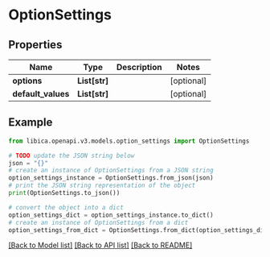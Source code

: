 # OptionSettings


## Properties

Name | Type | Description | Notes
------------ | ------------- | ------------- | -------------
**options** | **List[str]** |  | [optional] 
**default_values** | **List[str]** |  | [optional] 

## Example

```python
from libica.openapi.v3.models.option_settings import OptionSettings

# TODO update the JSON string below
json = "{}"
# create an instance of OptionSettings from a JSON string
option_settings_instance = OptionSettings.from_json(json)
# print the JSON string representation of the object
print(OptionSettings.to_json())

# convert the object into a dict
option_settings_dict = option_settings_instance.to_dict()
# create an instance of OptionSettings from a dict
option_settings_from_dict = OptionSettings.from_dict(option_settings_dict)
```
[[Back to Model list]](../README.md#documentation-for-models) [[Back to API list]](../README.md#documentation-for-api-endpoints) [[Back to README]](../README.md)


